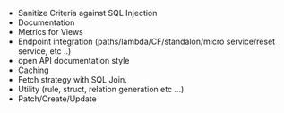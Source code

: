 * Sanitize Criteria against SQL Injection
* Documentation 
* Metrics for Views
* Endpoint integration (paths/lambda/CF/standalon/micro service/reset service, etc ..)
* open API documentation style
* Caching 
* Fetch strategy with SQL Join. 
* Utility (rule, struct, relation generation etc ...) 
* Patch/Create/Update

